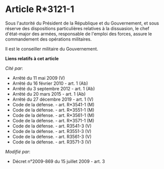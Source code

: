 # Article R*3121-1

Sous l'autorité du Président de la République et du Gouvernement, et sous réserve des dispositions particulières relatives à
la dissuasion, le chef d'état-major des armées, responsable de l'emploi des forces, assure le commandement des opérations
militaires. 

Il est le conseiller militaire du Gouvernement.

**Liens relatifs à cet article**

_Cité par_:

  - Arrêté du 11 mai 2009 (V)
  - Arrêté du 16 février 2010 - art. 1 (Ab)
  - Arrêté du 3 septembre 2012 - art. 1 (Ab)
  - Arrêté du 20 mars 2015 - art. 1 (Ab)
  - Arrêté du 27 décembre 2019 - art. 1 (V)
  - Code de la défense. - art. R*3541-1 (M)
  - Code de la défense. - art. R*3551-1 (M)
  - Code de la défense. - art. R*3561-1 (M)
  - Code de la défense. - art. R*3571-1 (M)
  - Code de la défense. - art. R3541-3 (V)
  - Code de la défense. - art. R3551-3 (V)
  - Code de la défense. - art. R3561-3 (V)
  - Code de la défense. - art. R3571-3 (V)

_Modifié par_:

  - Décret n°2009-869 du 15 juillet 2009 - art. 3
